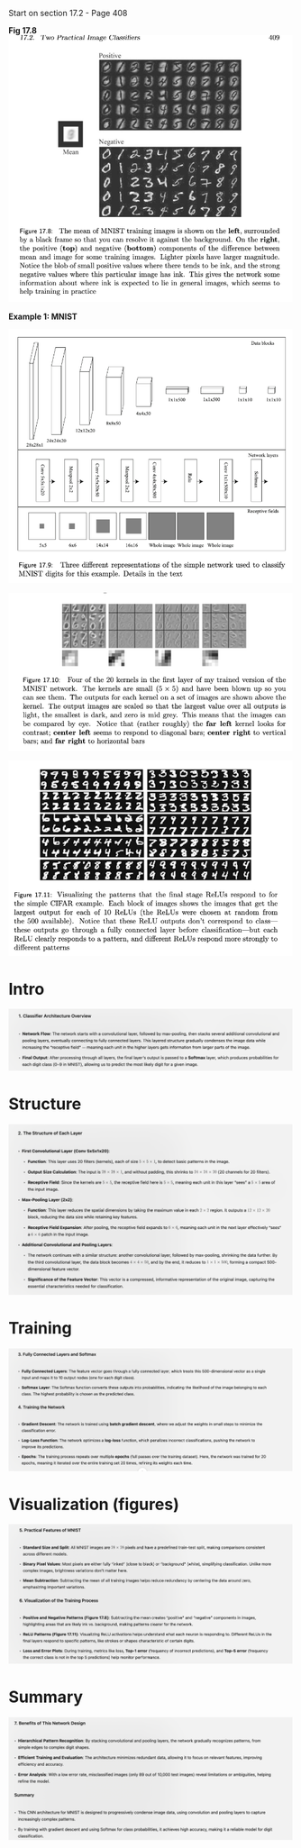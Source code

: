 Start on section 17.2 - Page 408

**Fig 17.8**
![alt text](image-29.png)

**Example 1: MNIST**

![alt text](image-31.png)

![alt text](image-32.png)

![alt text](image-33.png)

# Intro
![alt text](image-35.png)

# Structure
![alt text](image-36.png)

# Training
![alt text](image-37.png)


# Visualization (figures)
![alt text](image-38.png)

# Summary
![alt text](image-39.png)
